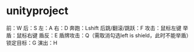 # unityproject
前：W
后：S
左：A
右：D
奔跑：Lshift
后跳/翻滚/跳跃：F
攻击：鼠标左键
举盾：鼠标右键
盾反：E
盾牌攻击：Q（需取消勾选left is shield，此时不能举盾）
锁定目标：G
演出：H
